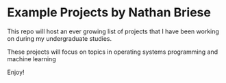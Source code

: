 # Example Projects by Nathan Briese

This repo will host an ever growing list of projects that I have been working on during my undergraduate studies.

These projects will focus on topics in operating systems programming and machine learning

Enjoy!
